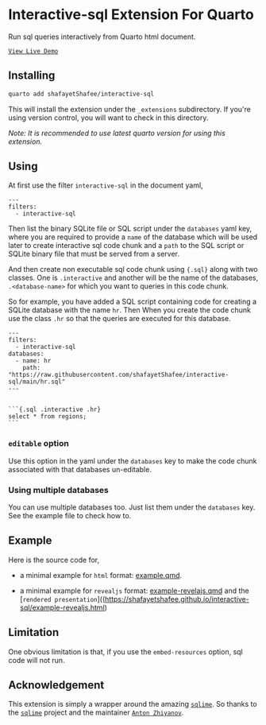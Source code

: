 # Interactive-sql Extension For Quarto

Run sql queries interactively from Quarto html document.

[`View Live Demo`](https://shafayetshafee.github.io/interactive-sql/example.html)

## Installing

```bash
quarto add shafayetShafee/interactive-sql
```

This will install the extension under the `_extensions` subdirectory.
If you're using version control, you will want to check in this directory.

*Note: It is recommended to use latest quarto version for using this extension.*

## Using

At first use the filter `interactive-sql` in the document yaml,

```
---
filters:
  - interactive-sql
```

Then list the binary SQLite file or SQL script under the `databases` yaml key, where you are required to provide a `name` of the database which will be used later to create interactive sql code chunk and a `path` to the SQL script or SQLite binary file that must be served from a server.


And then create non executable sql code chunk using `{.sql}` along with two classes. One is `.interactive` and another will be the name of the databases, `.<database-name>` for which you want to queries in this code chunk.

So for example, you have added a SQL script containing code for creating a SQLite database with the name `hr`. Then When you create the code chunk use the class `.hr` so that the queries are executed for this database.

~~~
---
filters:
  - interactive-sql
databases:
  - name: hr
    path: "https://raw.githubusercontent.com/shafayetShafee/interactive-sql/main/hr.sql"
---


```{.sql .interactive .hr}
select * from regions;
```
~~~

### `editable` option

Use this option in the yaml under the `databases` key to make the code chunk associated with that databases un-editable.

### Using multiple databases

You can use multiple databases too. Just list them under the `databases` key. See the example file to check how to.


## Example

Here is the source code for,

- a minimal example for `html` format: [example.qmd](example.qmd).

- a minimal example for `revealjs` format: [example-revelajs.qmd](example-revealjs.qmd) and the [`rendered presentation`]((https://shafayetshafee.github.io/interactive-sql/example-revealjs.html)


## Limitation

One obvious limitation is that, if you use the `embed-resources` option, sql code will not run.

## Acknowledgement

This extension is simply a wrapper around the amazing [`sqlime`](https://sqlime.org/about.html). So thanks to the [`sqlime`](https://github.com/nalgeon/sqlime) project and the maintainer [`Anton Zhiyanov`](https://twitter.com/ohmypy).
